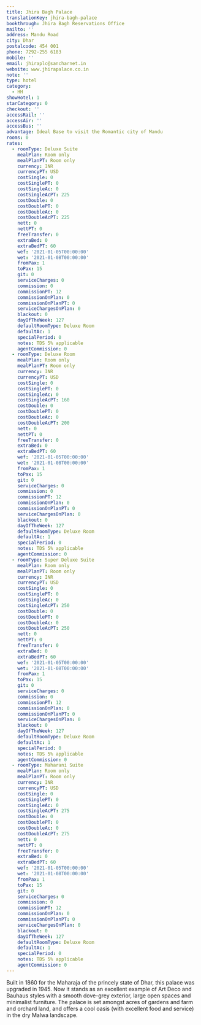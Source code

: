 ```yaml
---
title: Jhira Bagh Palace
translationKey: jhira-bagh-palace
bookthrough: Jhira Bagh Reservations Office
mailto: ''
address: Mandu Road
city: Dhar
postalcode: 454 001
phone: 7292-255 6183
mobile: ''
email: jhiraplc@sancharnet.in
website: www.jhirapalace.co.in
note: ''
type: hotel
category:
  - HH
showHotel: 1
starCategory: 0
checkout: ''
accessRail: ''
accessAir: ''
accessBus: ''
advantage: Ideal Base to visit the Romantic city of Mandu
rooms: 0
rates:
  - roomType: Deluxe Suite
    mealPlan: Room only
    mealPlanPT: Room only
    currency: INR
    currencyPT: USD
    costSingle: 0
    costSinglePT: 0
    costSingleAc: 0
    costSingleAcPT: 225
    costDouble: 0
    costDoublePT: 0
    costDoubleAc: 0
    costDoubleAcPT: 225
    nett: 0
    nettPT: 0
    freeTransfer: 0
    extraBed: 0
    extraBedPT: 60
    wef: '2021-01-05T00:00:00'
    wet: '2021-01-08T00:00:00'
    fromPax: 1
    toPax: 15
    git: 0
    serviceCharges: 0
    commission: 0
    commissionPT: 12
    commissionOnPlan: 0
    commissionOnPlanPT: 0
    serviceChargesOnPlan: 0
    blackout: 0
    dayOfTheWeek: 127
    defaultRoomType: Deluxe Room
    defaultAc: 1
    specialPeriod: 0
    notes: TDS 5% applicable
    agentCommission: 0
  - roomType: Deluxe Room
    mealPlan: Room only
    mealPlanPT: Room only
    currency: INR
    currencyPT: USD
    costSingle: 0
    costSinglePT: 0
    costSingleAc: 0
    costSingleAcPT: 160
    costDouble: 0
    costDoublePT: 0
    costDoubleAc: 0
    costDoubleAcPT: 200
    nett: 0
    nettPT: 0
    freeTransfer: 0
    extraBed: 0
    extraBedPT: 60
    wef: '2021-01-05T00:00:00'
    wet: '2021-01-08T00:00:00'
    fromPax: 1
    toPax: 15
    git: 0
    serviceCharges: 0
    commission: 0
    commissionPT: 12
    commissionOnPlan: 0
    commissionOnPlanPT: 0
    serviceChargesOnPlan: 0
    blackout: 0
    dayOfTheWeek: 127
    defaultRoomType: Deluxe Room
    defaultAc: 1
    specialPeriod: 0
    notes: TDS 5% applicable
    agentCommission: 0
  - roomType: Super Deluxe Suite
    mealPlan: Room only
    mealPlanPT: Room only
    currency: INR
    currencyPT: USD
    costSingle: 0
    costSinglePT: 0
    costSingleAc: 0
    costSingleAcPT: 250
    costDouble: 0
    costDoublePT: 0
    costDoubleAc: 0
    costDoubleAcPT: 250
    nett: 0
    nettPT: 0
    freeTransfer: 0
    extraBed: 0
    extraBedPT: 60
    wef: '2021-01-05T00:00:00'
    wet: '2021-01-08T00:00:00'
    fromPax: 1
    toPax: 15
    git: 0
    serviceCharges: 0
    commission: 0
    commissionPT: 12
    commissionOnPlan: 0
    commissionOnPlanPT: 0
    serviceChargesOnPlan: 0
    blackout: 0
    dayOfTheWeek: 127
    defaultRoomType: Deluxe Room
    defaultAc: 1
    specialPeriod: 0
    notes: TDS 5% applicable
    agentCommission: 0
  - roomType: Maharani Suite
    mealPlan: Room only
    mealPlanPT: Room only
    currency: INR
    currencyPT: USD
    costSingle: 0
    costSinglePT: 0
    costSingleAc: 0
    costSingleAcPT: 275
    costDouble: 0
    costDoublePT: 0
    costDoubleAc: 0
    costDoubleAcPT: 275
    nett: 0
    nettPT: 0
    freeTransfer: 0
    extraBed: 0
    extraBedPT: 60
    wef: '2021-01-05T00:00:00'
    wet: '2021-01-08T00:00:00'
    fromPax: 1
    toPax: 15
    git: 0
    serviceCharges: 0
    commission: 0
    commissionPT: 12
    commissionOnPlan: 0
    commissionOnPlanPT: 0
    serviceChargesOnPlan: 0
    blackout: 0
    dayOfTheWeek: 127
    defaultRoomType: Deluxe Room
    defaultAc: 1
    specialPeriod: 0
    notes: TDS 5% applicable
    agentCommission: 0
---
```

Built in 1860 for the Maharaja of the princely state of Dhar, this palace was upgraded in 1945. Now it stands as an excellent example of Art Deco and Bauhaus styles with a smooth dove-grey exterior, large open spaces and minimalist furniture. The palace is set amongst acres of gardens and farm and orchard land, and offers a cool oasis (with excellent food and service) in the dry Malwa landscape.